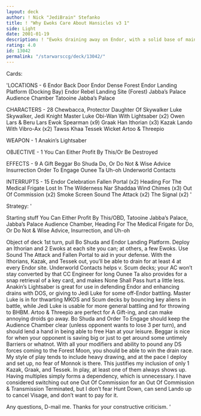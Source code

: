 ```yaml
---
layout: deck
author: ! Nick "JediBrain" Stefanko
title: ! "Why Ewoks Care About Hansicles v3 1"
side: Light
date: 2001-01-19
description: ! "Ewoks draining away on Endor, with a solid base of mains running everywhere else where need be to quell DS resistance."
rating: 4.0
id: 13042
permalink: "/starwarsccg/deck/13042/"
---
```

Cards: 

'LOCATIONS - 6
Endor Back Door
Endor Dense Forest
Endor Landing Platform (Docking Bay)
Endor Rebel Landing Site (Forest)
Jabba’s Palace Audience Chamber
Tatooine Jabba’s Palace

CHARACTERS - 28
Chewbacca, Protector
Daughter Of Skywalker
Luke Skywalker, Jedi Knight
Master Luke
Obi-Wan With Lightsaber (x2)
Owen Lars & Beru Lars
Ewok Spearman (x9)
Graak
Han
Ithorian (x3)
Kazak
Lando With Vibro-Ax (x2)
Tawss Khaa
Tessek
Wicket
Artoo & Threepio

WEAPON - 1
Anakin’s Lightsaber

OBJECTIVE - 1
You Can Either Profit By This/Or Be Destroyed

EFFECTS - 9
A Gift
Beggar
Bo Shuda
Do, Or Do Not & Wise Advice
Insurrection
Order To Engage
Ounee Ta
Uh-oh
Underworld Contacts

INTERRUPTS - 15
Endor Celebration
Fallen Portal (x2)
Heading For The Medical Frigate
Lost In The Wilderness
Nar Shaddaa Wind Chimes (x3)
Out Of Commission (x2)
Smoke Screen
Sound The Attack (x2)
The Signal (x2) '

Strategy: '

Starting stuff
You Can Either Profit By This/OBD, Tatooine Jabba’s Palace, Jabba’s Palace Audience Chamber, Heading For The Medical Frigate for Do, Or Do Not & Wise Advice, Insurrection, and Uh-oh

Object of deck
1st turn, pull Bo Shuda and Endor Landing Platform.  Deploy an Ithorian and 2 Ewoks at each site you can; at others, a few Ewoks.  Use Sound The Attack and Fallen Portal to aid in your defense.  With the Ithorians, Kazak, and Tessek out, you’ll be able to drain for at least 4 at every Endor site.
Underworld Contacts helps v. Scum decks; your AC won’t stay converted by that CC Engineer for long  Ounee Ta also provides for a snap retrieval of a key card, and makes None Shall Pass hurt a little less.
Anakin’s Lightsaber is great for use in defending Endor and enhancing drains with DOS, or giving to Jedi Luke for some off-Endor battling.  Master Luke is in for thwarting MKOS and Scum decks by bouncing key aliens in battle, while Jedi Luke is usable for more general battling and for throwing to BHBM.  Artoo & Threepio are perfect for A Gift-ing, and can make annoying droids go away.
Bo Shuda and Order To Engage should keep the Audience Chamber clear (unless opponent wants to lose 3 per turn), and should lend a hand in being able to free Han at your leisure.
Beggar is nice for when your opponent is saving big or just to get around some untimely Barriers or whatnot.
With all your modifiers and ability to pound any DS forces coming to the Forest Moon, you should be able to win the drain race.
My style of play tends to include heavy drawing, and at the pace I deploy and set up, no fear of Monnok is there.  This justifies my inclusion of only 1 Kazak, Graak, and Tessek.  In play, at least one of them always shows up.  Having multiples simply forms a dependency, which is unnecessary.
I have considered switching out one Out Of Commission for an Out Of Commission & Transmission Terminated, but I don’t fear Hunt Down, can send Lando up to cancel Visage, and don’t want to pay for it.

Any questions, D-mail me.  Thanks for your constructive criticism. '
